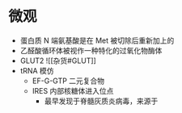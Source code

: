 # 微观
- 蛋白质 N 端氨基酸是在 Met 被切除后重新加上的
- 乙醛酸循环体被视作一种特化的过氧化物酶体
- GLUT2 ![[杂货#GLUT]]
- tRNA 模仿
	- EF-G-GTP 二元复合物
	- IRES 内部核糖体进入位点
		- 最早发现于脊髓灰质炎病毒，来源于